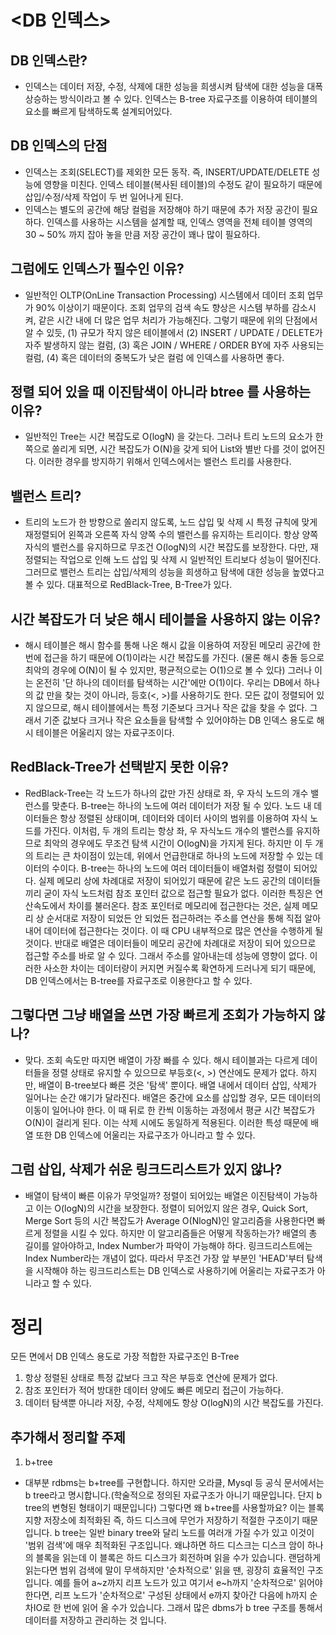 # <DB 인덱스>

## DB 인덱스란?
- 인덱스는 데이터 저장, 수정, 삭제에 대한 성능을 희생시켜 탐색에 대한 성능을 대폭 상승하는 방식이라고 볼 수 있다.
  인덱스는 B-tree 자료구조를 이용하여 테이블의 요소를 빠르게 탐색하도록 설계되어있다.

## DB 인덱스의 단점
- 인덱스는 조회(SELECT)를 제외한 모든 동작. 즉, INSERT/UPDATE/DELETE 성능에 영향을 미친다.
  인덱스 테이블(복사된 테이블)의 수정도 같이 필요하기 때문에 삽입/수정/삭제 작업이 두 번 일어나게 된다.
- 인덱스는 별도의 공간에 해당 컬럼을 저장해야 하기 때문에 추가 저장 공간이 필요하다.
  인덱스를 사용하는 시스템을 설계할 때, 인덱스 영역을 전체 테이블 영역의 30 ~ 50% 까지 잡아 놓을 만큼 저장 공간이 꽤나 많이 필요하다.

## 그럼에도 인덱스가 필수인 이유?
- 일반적인 OLTP(OnLine Transaction Processing) 시스템에서 데이터 조회 업무가 90% 이상이기 때문이다.
  조회 업무의 검색 속도 향상은 시스템 부하를 감소시켜, 같은 시간 내에 더 많은 업무 처리가 가능해진다.
  그렇기 때문에 위의 단점에서 알 수 있듯,
  (1) 규모가 작지 않은 테이블에서
  (2) INSERT / UPDATE / DELETE가 자주 발생하지 않는 컬럼,
  (3) 혹은 JOIN / WHERE / ORDER BY에 자주 사용되는 컬럼,
  (4) 혹은 데이터의 중복도가 낮은 컬럼
  에 인덱스를 사용하면 좋다.

## 정렬 되어 있을 때 이진탐색이 아니라 btree 를 사용하는 이유?
- 일반적인 Tree는 시간 복잡도로 O(logN) 을 갖는다.
  그러나 트리 노드의 요소가 한쪽으로 쏠리게 되면, 시간 복잡도가 O(N)을 갖게 되어 List와 별반 다를 것이 없어진다.
  이러한 경우를 방지하기 위해서 인덱스에서는 밸런스 트리를 사용한다.

## 밸런스 트리?
- 트리의 노드가 한 방향으로 쏠리지 않도록, 노드 삽입 및 삭제 시 특정 규칙에 맞게 재정렬되어 왼쪽과 오른쪽 자식 양쪽 수의 밸런스를 유지하는 트리이다.
  항상 양쪽 자식의 밸런스를 유지하므로 무조건 O(logN)의 시간 복잡도를 보장한다.
  다만, 재정렬되는 작업으로 인해 노드 삽입 및 삭제 시 일반적인 트리보다 성능이 떨어진다.
  그러므로 밸런스 트리는 삽입/삭제의 성능을 희생하고 탐색에 대한 성능을 높였다고 볼 수 있다.
  대표적으로 RedBlack-Tree, B-Tree가 있다.

## 시간 복잡도가 더 낮은 해시 테이블을 사용하지 않는 이유?
- 해시 테이블은 해시 함수를 통해 나온 해시 값을 이용하여 저장된 메모리 공간에 한 번에 접근을 하기 때문에 O(1)이라는 시간 복잡도를 가진다.
  (물론 해시 충돌 등으로 최악의 경우에 O(N)이 될 수 있지만, 평균적으로는 O(1)으로 볼 수 있다)
  그러나 이는 온전히 '단 하나의 데이터를 탐색하는 시간'에만 O(1)이다.
  우리는 DB에서 하나의 값 만을 찾는 것이 아니라, 등호(<, >)를 사용하기도 한다.
  모든 값이 정렬되어 있지 않으므로, 해시 테이블에서는 특정 기준보다 크거나 작은 값을 찾을 수 없다.
  그래서 기준 값보다 크거나 작은 요소들을 탐색할 수 있어야하는 DB 인덱스 용도로 해시 테이블은 어울리지 않는 자료구조이다.

## RedBlack-Tree가 선택받지 못한 이유?
- RedBlack-Tree는 각 노드가 하나의 값만 가진 상태로 좌, 우 자식 노드의 개수 밸런스를 맞춘다.
  B-tree는 하나의 노드에 여러 데이터가 저장 될 수 있다. 노드 내 데이터들은 항상 정렬된 상태이며, 데이터와 데이터 사이의 범위를 이용하여 자식 노드를 가진다.
  이처럼, 두 개의 트리는 항상 좌, 우 자식노드 개수의 밸런스를 유지하므로 최악의 경우에도 무조건 탐색 시간이 O(logN)을 가지게 된다.
  하지만 이 두 개의 트리는 큰 차이점이 있는데, 위에서 언급한대로 하나의 노드에 저장할 수 있는 데이터의 수이다.
  B-tree는 하나의 노드에 여러 데이터들이 배열처럼 정렬이 되어있다.
  실제 메모리 상에 차례대로 저장이 되어있기 때문에 같은 노드 공간의 데이터들끼리 굳이 자식 노드처럼 참조 포인터 값으로 접근할 필요가 없다.
  이러한 특징은 연산속도에서 차이를 불러온다.
  참조 포인터로 메모리에 접근한다는 것은, 실제 메모리 상 순서대로 저장이 되었든 안 되었든 접근하려는 주소를
  연산을 통해 직접 알아내어 데이터에 접근한다는 것이다.
  이 때 CPU 내부적으로 많은 연산을 수행하게 될 것이다.
  반대로 배열은 데이터들이 메모리 공간에 차례대로 저장이 되어 있으므로 접근할 주소를 바로 알 수 있다.
  그래서 주소를 알아내는데 성능에 영향이 없다.
  이러한 사소한 차이는 데이터량이 커지면 커질수록 확연하게 드러나게 되기 때문에, DB 인덱스에서는 B-tree를 자료구조로 이용한다고 할 수 있다.

## 그렇다면 그냥 배열을 쓰면 가장 빠르게 조회가 가능하지 않나?
- 맞다. 조회 속도만 따지면 배열이 가장 빠를 수 있다.
  해시 테이블과는 다르게 데이터들을 정렬 상태로 유지할 수 있으므로 부등호(<, >) 연산에도 문제가 없다.
  하지만, 배열이 B-tree보다 빠른 것은 '탐색' 뿐이다.
  배열 내에서 데이터 삽입, 삭제가 일어나는 순간 얘기가 달라진다.
  배열은 중간에 요소를 삽입할 경우, 모든 데이터의 이동이 일어나야 한다.
  이 때 뒤로 한 칸씩 이동하는 과정에서 평균 시간 복잡도가 O(N)이 걸리게 된다.
  이는 삭제 시에도 동일하게 적용된다.
  이러한 특성 때문에 배열 또한 DB 인덱스에 어울리는 자료구조가 아니라고 할 수 있다.

## 그럼 삽입, 삭제가 쉬운 링크드리스트가 있지 않나?
- 배열이 탐색이 빠른 이유가 무엇일까?
  정렬이 되어있는 배열은 이진탐색이 가능하고 이는 O(logN)의 시간을 보장한다.
  정렬이 되어있지 않은 경우, Quick Sort, Merge Sort 등의 시간 복잡도가 Average O(NlogN)인 알고리즘을 사용한다면 빠르게 정렬을 시킬 수 있다.
  하지만 이 알고리즘들은 어떻게 작동하는가? 배열의 총 길이를 알아야하고, Index Number가 파악이 가능해야 하다.
  링크드리스트에는 Index Number라는 개념이 없다.
  따라서 무조건 가장 앞 부분인 'HEAD'부터 탐색을 시작해야 하는 링크드리스트는 DB 인덱스로 사용하기에 어울리는 자료구조가 아니라고 할 수 있다.

# 정리
모든 면에서 DB 인덱스 용도로 가장 적합한 자료구조인 B-Tree
1. 항상 정렬된 상태로 특정 값보다 크고 작은 부등호 연산에 문제가 없다.
2. 참조 포인터가 적어 방대한 데이터 양에도 빠른 메모리 접근이 가능하다.
3. 데이터 탐색뿐 아니라 저장, 수정, 삭제에도 항상 O(logN)의 시간 복잡도를 가진다.


## 추가해서 정리할 주제
1. b+tree
- 대부분 rdbms는 b+tree를 구현합니다.
  하지만 오라클, Mysql 등 공식 문서에서는 b tree라고 명시합니다.(학술적으로 정의된 자료구조가 아니기 때문입니다. 단지 b tree의 변형된 형태이기 때문입니다)
  그렇다면 왜 b+tree를 사용할까요? 이는 블록 지향 저장소에 최적화된 즉, 하드 디스크에 무언가 저장하기 적절한 구조이기 때문입니다.
  b tree는 일반 binary tree와 달리 노드를 여러개 가질 수가 있고 이것이 '범위 검색'에 매우 최적화된 구조입니다.
  왜냐하면 하드 디스크는 디스크 암이 하나의 블록을 읽는데 이 블록은 하드 디스크가 회전하며 읽을 수가 있습니다.
  랜덤하게 읽는다면 범위 검색에 말이 무색하지만 '순차적으로' 읽을 땐, 굉장히 효율적인 구조입니다.
  예를 들어 a~z까지 리프 노드가 있고 여기서 e~h까지 '순차적으로' 읽어야 한다면,
  리프 노드가 '순차적으로' 구성된 상태에서 e까지 찾아간 다음에 h까지 순차IO로 한 번에 읽어 올 수가 있습니다.
  그래서 많은 dbms가 b tree 구조를 통해서 데이터를 저장하고 관리하는 것 입니다.
